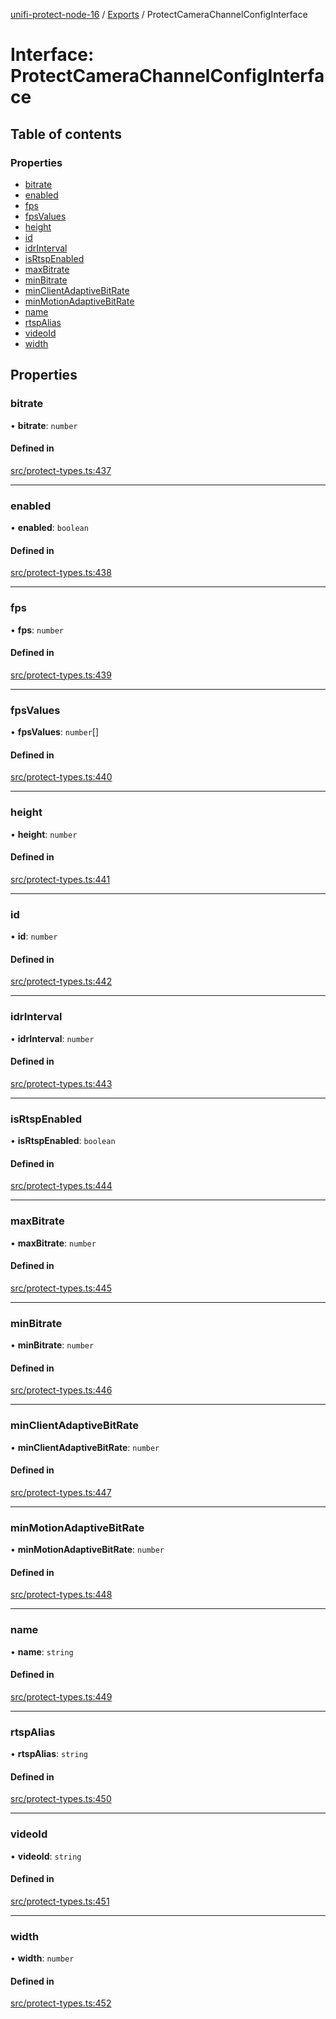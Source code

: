 [unifi-protect-node-16](../README.md) / [Exports](../modules.md) / ProtectCameraChannelConfigInterface

# Interface: ProtectCameraChannelConfigInterface

## Table of contents

### Properties

- [bitrate](ProtectCameraChannelConfigInterface.md#bitrate)
- [enabled](ProtectCameraChannelConfigInterface.md#enabled)
- [fps](ProtectCameraChannelConfigInterface.md#fps)
- [fpsValues](ProtectCameraChannelConfigInterface.md#fpsvalues)
- [height](ProtectCameraChannelConfigInterface.md#height)
- [id](ProtectCameraChannelConfigInterface.md#id)
- [idrInterval](ProtectCameraChannelConfigInterface.md#idrinterval)
- [isRtspEnabled](ProtectCameraChannelConfigInterface.md#isrtspenabled)
- [maxBitrate](ProtectCameraChannelConfigInterface.md#maxbitrate)
- [minBitrate](ProtectCameraChannelConfigInterface.md#minbitrate)
- [minClientAdaptiveBitRate](ProtectCameraChannelConfigInterface.md#minclientadaptivebitrate)
- [minMotionAdaptiveBitRate](ProtectCameraChannelConfigInterface.md#minmotionadaptivebitrate)
- [name](ProtectCameraChannelConfigInterface.md#name)
- [rtspAlias](ProtectCameraChannelConfigInterface.md#rtspalias)
- [videoId](ProtectCameraChannelConfigInterface.md#videoid)
- [width](ProtectCameraChannelConfigInterface.md#width)

## Properties

### bitrate

• **bitrate**: `number`

#### Defined in

[src/protect-types.ts:437](https://github.com/StranskyTeam/unifi-protect-node-16/blob/f46c6ad/src/protect-types.ts#L437)

___

### enabled

• **enabled**: `boolean`

#### Defined in

[src/protect-types.ts:438](https://github.com/StranskyTeam/unifi-protect-node-16/blob/f46c6ad/src/protect-types.ts#L438)

___

### fps

• **fps**: `number`

#### Defined in

[src/protect-types.ts:439](https://github.com/StranskyTeam/unifi-protect-node-16/blob/f46c6ad/src/protect-types.ts#L439)

___

### fpsValues

• **fpsValues**: `number`[]

#### Defined in

[src/protect-types.ts:440](https://github.com/StranskyTeam/unifi-protect-node-16/blob/f46c6ad/src/protect-types.ts#L440)

___

### height

• **height**: `number`

#### Defined in

[src/protect-types.ts:441](https://github.com/StranskyTeam/unifi-protect-node-16/blob/f46c6ad/src/protect-types.ts#L441)

___

### id

• **id**: `number`

#### Defined in

[src/protect-types.ts:442](https://github.com/StranskyTeam/unifi-protect-node-16/blob/f46c6ad/src/protect-types.ts#L442)

___

### idrInterval

• **idrInterval**: `number`

#### Defined in

[src/protect-types.ts:443](https://github.com/StranskyTeam/unifi-protect-node-16/blob/f46c6ad/src/protect-types.ts#L443)

___

### isRtspEnabled

• **isRtspEnabled**: `boolean`

#### Defined in

[src/protect-types.ts:444](https://github.com/StranskyTeam/unifi-protect-node-16/blob/f46c6ad/src/protect-types.ts#L444)

___

### maxBitrate

• **maxBitrate**: `number`

#### Defined in

[src/protect-types.ts:445](https://github.com/StranskyTeam/unifi-protect-node-16/blob/f46c6ad/src/protect-types.ts#L445)

___

### minBitrate

• **minBitrate**: `number`

#### Defined in

[src/protect-types.ts:446](https://github.com/StranskyTeam/unifi-protect-node-16/blob/f46c6ad/src/protect-types.ts#L446)

___

### minClientAdaptiveBitRate

• **minClientAdaptiveBitRate**: `number`

#### Defined in

[src/protect-types.ts:447](https://github.com/StranskyTeam/unifi-protect-node-16/blob/f46c6ad/src/protect-types.ts#L447)

___

### minMotionAdaptiveBitRate

• **minMotionAdaptiveBitRate**: `number`

#### Defined in

[src/protect-types.ts:448](https://github.com/StranskyTeam/unifi-protect-node-16/blob/f46c6ad/src/protect-types.ts#L448)

___

### name

• **name**: `string`

#### Defined in

[src/protect-types.ts:449](https://github.com/StranskyTeam/unifi-protect-node-16/blob/f46c6ad/src/protect-types.ts#L449)

___

### rtspAlias

• **rtspAlias**: `string`

#### Defined in

[src/protect-types.ts:450](https://github.com/StranskyTeam/unifi-protect-node-16/blob/f46c6ad/src/protect-types.ts#L450)

___

### videoId

• **videoId**: `string`

#### Defined in

[src/protect-types.ts:451](https://github.com/StranskyTeam/unifi-protect-node-16/blob/f46c6ad/src/protect-types.ts#L451)

___

### width

• **width**: `number`

#### Defined in

[src/protect-types.ts:452](https://github.com/StranskyTeam/unifi-protect-node-16/blob/f46c6ad/src/protect-types.ts#L452)
